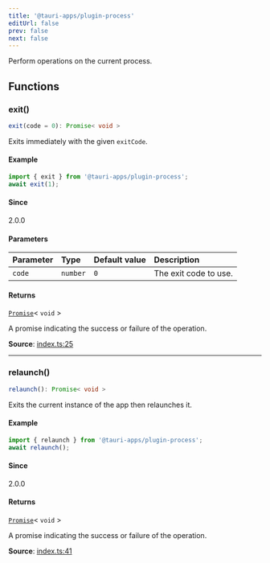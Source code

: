 ```yaml
---
title: '@tauri-apps/plugin-process'
editUrl: false
prev: false
next: false
---
```


Perform operations on the current process.

## Functions

### exit()

```ts
exit(code = 0): Promise< void >
```

Exits immediately with the given `exitCode`.

#### Example

```typescript
import { exit } from '@tauri-apps/plugin-process';
await exit(1);
```

#### Since

2.0.0

#### Parameters

| Parameter | Type     | Default value | Description           |
| :-------- | :------- | :------------ | :-------------------- |
| `code`    | `number` | `0`           | The exit code to use. |

#### Returns

[`Promise`](https://developer.mozilla.org/docs/Web/JavaScript/Reference/Global_Objects/Promise)\< `void` \>

A promise indicating the success or failure of the operation.

**Source**: [index.ts:25](https://github.com/tauri-apps/plugins-workspace/blob/v2/plugins/process/guest-js/index.ts#L25)

---

### relaunch()

```ts
relaunch(): Promise< void >
```

Exits the current instance of the app then relaunches it.

#### Example

```typescript
import { relaunch } from '@tauri-apps/plugin-process';
await relaunch();
```

#### Since

2.0.0

#### Returns

[`Promise`](https://developer.mozilla.org/docs/Web/JavaScript/Reference/Global_Objects/Promise)\< `void` \>

A promise indicating the success or failure of the operation.

**Source**: [index.ts:41](https://github.com/tauri-apps/plugins-workspace/blob/v2/plugins/process/guest-js/index.ts#L41)
